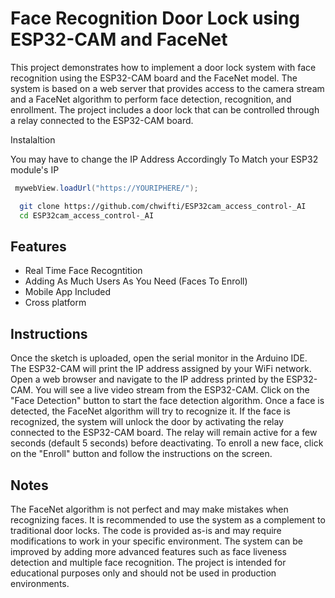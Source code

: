 
# Face Recognition Door Lock using ESP32-CAM and FaceNet

This project demonstrates how to implement a door lock system with face recognition using the ESP32-CAM board and the FaceNet model. The system is based on a web server that provides access to the camera stream and a FaceNet algorithm to perform face detection, recognition, and enrollment. The project includes a door lock that can be controlled through a relay connected to the ESP32-CAM board.

Instalaltion

You may have to change the IP Address Accordingly To Match your ESP32 module's IP
``` java
 mywebView.loadUrl("https://YOURIPHERE/");
```
```bash
  git clone https://github.com/chwifti/ESP32cam_access_control-_AI
  cd ESP32cam_access_control-_AI 
```


    
## Features

- Real Time Face Recogntition
- Adding As Much Users As You Need (Faces To Enroll)
- Mobile App Included 
- Cross platform


## Instructions

Once the sketch is uploaded, open the serial monitor in the Arduino IDE. The ESP32-CAM will print the IP address assigned by your WiFi network.
Open a web browser and navigate to the IP address printed by the ESP32-CAM.
You will see a live video stream from the ESP32-CAM. Click on the "Face Detection" button to start the face detection algorithm.
Once a face is detected, the FaceNet algorithm will try to recognize it. If the face is recognized, the system will unlock the door by activating the relay connected to the ESP32-CAM board. The relay will remain active for a few seconds (default 5 seconds) before deactivating.
To enroll a new face, click on the "Enroll" button and follow the instructions on the screen.




## Notes
The FaceNet algorithm is not perfect and may make mistakes when recognizing faces. It is recommended to use the system as a complement to traditional door locks.
The code is provided as-is and may require modifications to work in your specific environment.
The system can be improved by adding more advanced features such as face liveness detection and multiple face recognition.
The project is intended for educational purposes only and should not be used in production environments.

